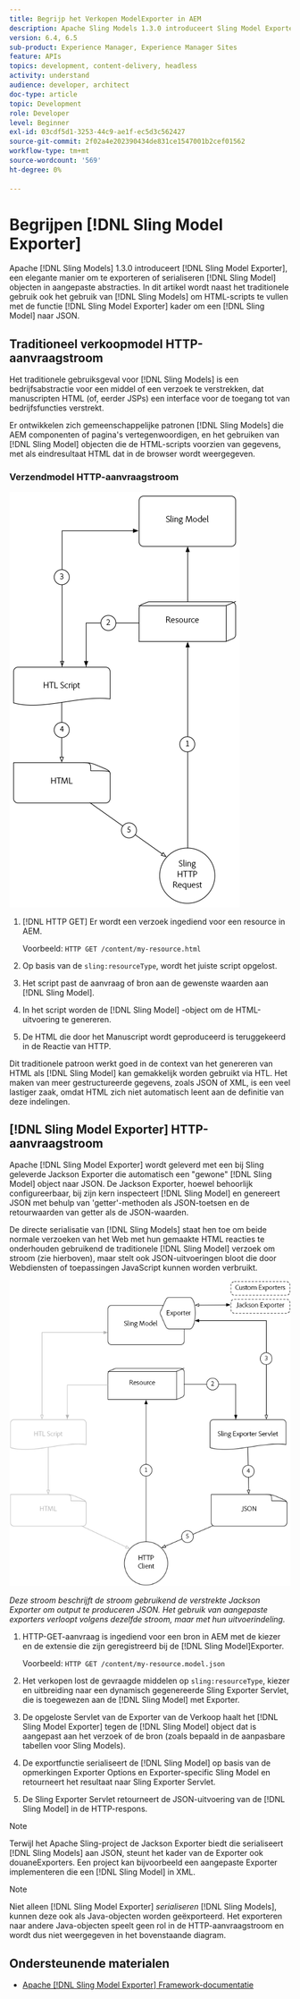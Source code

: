 ```yaml
---
title: Begrijp het Verkopen ModelExporter in AEM
description: Apache Sling Models 1.3.0 introduceert Sling Model Exporter, een elegante manier om Sling Model voorwerpen in douaneabstracties uit te voeren of in series te vervaardigen. In dit artikel wordt naast het traditionele gebruik van Sling Models de HTML-scripts gevuld met behulp van het Sling Model Exporter-framework om een Sling Model in JSON te serialiseren.
version: 6.4, 6.5
sub-product: Experience Manager, Experience Manager Sites
feature: APIs
topics: development, content-delivery, headless
activity: understand
audience: developer, architect
doc-type: article
topic: Development
role: Developer
level: Beginner
exl-id: 03cdf5d1-3253-44c9-ae1f-ec5d3c562427
source-git-commit: 2f02a4e202390434de831ce1547001b2cef01562
workflow-type: tm+mt
source-wordcount: '569'
ht-degree: 0%

---
```


# Begrijpen [!DNL Sling Model Exporter]

Apache [!DNL Sling Models] 1.3.0 introduceert [!DNL Sling Model Exporter], een elegante manier om te exporteren of serialiseren [!DNL Sling Model] objecten in aangepaste abstracties. In dit artikel wordt naast het traditionele gebruik ook het gebruik van [!DNL Sling Models] om HTML-scripts te vullen met de functie [!DNL Sling Model Exporter] kader om een [!DNL Sling Model] naar JSON.

## Traditioneel verkoopmodel HTTP-aanvraagstroom

Het traditionele gebruiksgeval voor [!DNL Sling Models] is een bedrijfsabstractie voor een middel of een verzoek te verstrekken, dat manuscripten HTML (of, eerder JSPs) een interface voor de toegang tot van bedrijfsfuncties verstrekt.

Er ontwikkelen zich gemeenschappelijke patronen [!DNL Sling Models] die AEM componenten of pagina&#39;s vertegenwoordigen, en het gebruiken van [!DNL Sling Model] objecten die de HTML-scripts voorzien van gegevens, met als eindresultaat HTML dat in de browser wordt weergegeven.

### Verzendmodel HTTP-aanvraagstroom

![Aanvraagstroom voor verkoopmodel](./assets/understand-sling-model-exporter/sling-model-request-flow.png)

1. [!DNL HTTP GET] Er wordt een verzoek ingediend voor een resource in AEM.

   Voorbeeld: `HTTP GET /content/my-resource.html`

1. Op basis van de `sling:resourceType`, wordt het juiste script opgelost.

1. Het script past de aanvraag of bron aan de gewenste waarden aan [!DNL Sling Model].

1. In het script worden de [!DNL Sling Model] -object om de HTML-uitvoering te genereren.

1. De HTML die door het Manuscript wordt geproduceerd is teruggekeerd in de Reactie van HTTP.

Dit traditionele patroon werkt goed in de context van het genereren van HTML als [!DNL Sling Model] kan gemakkelijk worden gebruikt via HTL. Het maken van meer gestructureerde gegevens, zoals JSON of XML, is een veel lastiger zaak, omdat HTML zich niet automatisch leent aan de definitie van deze indelingen.

## [!DNL Sling Model Exporter] HTTP-aanvraagstroom

Apache [!DNL Sling Model Exporter] wordt geleverd met een bij Sling geleverde Jackson Exporter die automatisch een &quot;gewone&quot; [!DNL Sling Model] object naar JSON. De Jackson Exporter, hoewel behoorlijk configureerbaar, bij zijn kern inspecteert [!DNL Sling Model] en genereert JSON met behulp van &#39;getter&#39;-methoden als JSON-toetsen en de retourwaarden van getter als de JSON-waarden.

De directe serialisatie van [!DNL Sling Models] staat hen toe om beide normale verzoeken van het Web met hun gemaakte HTML reacties te onderhouden gebruikend de traditionele [!DNL Sling Model] verzoek om stroom (zie hierboven), maar stelt ook JSON-uitvoeringen bloot die door Webdiensten of toepassingen JavaScript kunnen worden verbruikt.

![HTTP-aanvraagstroom Sling Model Exporter](./assets/understand-sling-model-exporter/sling-model-exporter-request-flow.png)

*Deze stroom beschrijft de stroom gebruikend de verstrekte Jackson Exporter om output te produceren JSON. Het gebruik van aangepaste exporters verloopt volgens dezelfde stroom, maar met hun uitvoerindeling.*

1. HTTP-GET-aanvraag is ingediend voor een bron in AEM met de kiezer en de extensie die zijn geregistreerd bij de [!DNL Sling Model]Exporter.

   Voorbeeld: `HTTP GET /content/my-resource.model.json`

1. Het verkopen lost de gevraagde middelen op `sling:resourceType`, kiezer en uitbreiding naar een dynamisch gegenereerde Sling Exporter Servlet, die is toegewezen aan de [!DNL Sling Model] met Exporter.
1. De opgeloste Servlet van de Exporter van de Verkoop haalt het [!DNL Sling Model Exporter] tegen de [!DNL Sling Model] object dat is aangepast aan het verzoek of de bron (zoals bepaald in de aanpasbare tabellen voor Sling Models).
1. De exportfunctie serialiseert de [!DNL Sling Model] op basis van de opmerkingen Exporter Options en Exporter-specific Sling Model en retourneert het resultaat naar Sling Exporter Servlet.
1. De Sling Exporter Servlet retourneert de JSON-uitvoering van de [!DNL Sling Model] in de HTTP-respons.

>[!NOTE]
>
>Terwijl het Apache Sling-project de Jackson Exporter biedt die serialiseert [!DNL Sling Models] aan JSON, steunt het kader van de Exporter ook douaneExporters. Een project kan bijvoorbeeld een aangepaste Exporter implementeren die een [!DNL Sling Model] in XML.

>[!NOTE]
>
>Niet alleen [!DNL Sling Model Exporter] *serialiseren* [!DNL Sling Models], kunnen deze ook als Java-objecten worden geëxporteerd. Het exporteren naar andere Java-objecten speelt geen rol in de HTTP-aanvraagstroom en wordt dus niet weergegeven in het bovenstaande diagram.

## Ondersteunende materialen

* [Apache [!DNL Sling Model Exporter] Framework-documentatie](https://sling.apache.org/documentation/bundles/models.html#exporter-framework-since-130)

